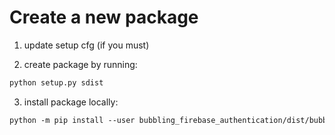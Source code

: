 Create a new package 
=====================

1. update setup cfg (if you must)

2. create package by running:
```djangotemplate
python setup.py sdist
```

3. install package locally:
```djangotemplate
python -m pip install --user bubbling_firebase_authentication/dist/bubbling-firebase-authentication-0.1.tar.gz
```

